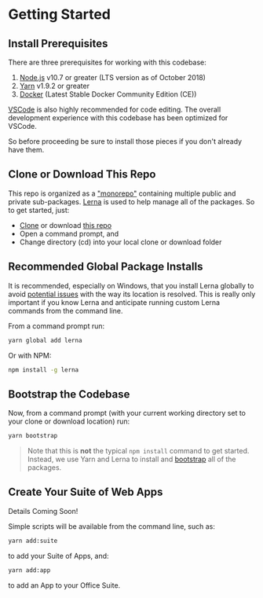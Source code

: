 # Getting Started

## Install Prerequisites

There are three prerequisites for working with this codebase:

1.  [Node.js](https://nodejs.org/en/download/) v10.7 or greater (LTS version as of October 2018)
1.  [Yarn](https://yarnpkg.com/en/docs/install) v1.9.2 or greater
1.  [Docker](https://www.docker.com/community-edition#/download) (Latest Stable Docker Community Edition (CE))

[VSCode](https://code.visualstudio.com/download) is also highly recommended for code editing. The overall development experience with this codebase has been optimized for VSCode.

So before proceeding be sure to install those pieces if you don't already have them.

## Clone or Download This Repo

This repo is organized as a ["monorepo"](https://github.com/babel/babel/blob/master/doc/design/monorepo.md) containing multiple public and private sub-packages. [Lerna](https://github.com/lerna/lerna) is used to help manage all of the packages. So to get started, just:

- [Clone](https://github.com/slathrop/git-scripts-win/blob/master/README.md) or download [this repo](https://github.com/vuepointjs/vuept)
- Open a command prompt, and
- Change directory (cd) into your local clone or download folder

## Recommended Global Package Installs

It is recommended, especially on Windows, that you install Lerna globally to avoid [potential issues](https://github.com/zkat/npx/issues/144) with the way its location is resolved. This is really only important if you know Lerna and anticipate running custom Lerna commands from the command line.

From a command prompt run:

```bash
yarn global add lerna
```

Or with NPM:

```bash
npm install -g lerna
```

## Bootstrap the Codebase

Now, from a command prompt (with your current working directory set to your clone or download location) run:

```bash
yarn bootstrap
```

> Note that this is **not** the typical `npm install` command to get started. Instead, we use Yarn and Lerna to install and [bootstrap](https://github.com/lerna/lerna/tree/master/commands/bootstrap#readme) all of the packages.

## Create Your Suite of Web Apps

Details Coming Soon!

Simple scripts will be available from the command line, such as:

```bash
yarn add:suite
```

to add your Suite of Apps, and:

```bash
yarn add:app
```

to add an App to your Office Suite.
